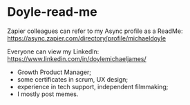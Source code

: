 # Doyle-read-me

Zapier colleagues can refer to my Async profile as a ReadMe: https://async.zapier.com/directory/profile/michaeldoyle

Everyone can view my LinkedIn: https://www.linkedin.com/in/doylemichaeljames/ 

- Growth Product Manager;
- some certificates in scrum, UX design; 
- experience in tech support, independent filmmaking;
- I mostly post memes.
